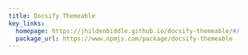 ```yaml
---
title: Docsify Themeable
key_links:
  homepage: https://jhildenbiddle.github.io/docsify-themeable/#/
  package_url: https://www.npmjs.com/package/docsify-themeable
---
```


